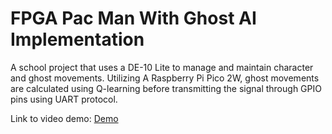 # FPGA Pac Man With Ghost AI Implementation

A school project that uses a DE-10 Lite to manage and maintain character and ghost movements. Utilizing A Raspberry Pi Pico 2W, ghost movements are calculated using Q-learning before
transmitting the signal through GPIO pins using UART protocol.

Link to video demo: [Demo](https://youtu.be/1clQPIeaPKM)
